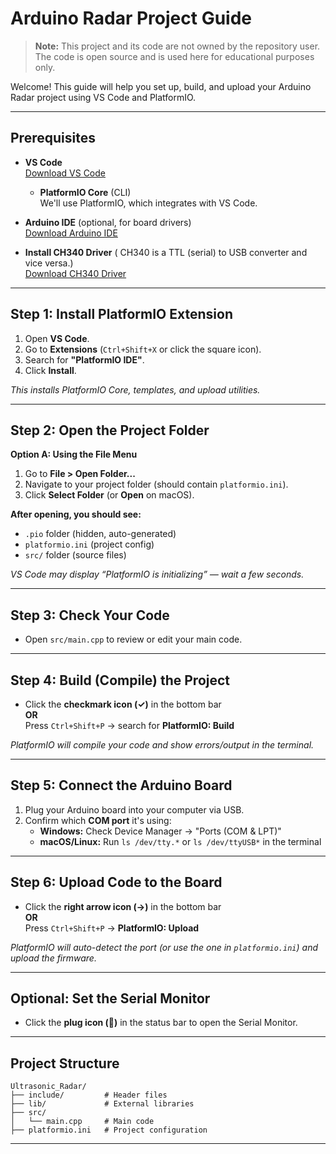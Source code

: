 # Arduino Radar Project Guide

> **Note:** This project and its code are not owned by the repository user. The code is open source and is used here for educational purposes only.

Welcome! This guide will help you set up, build, and upload your Arduino Radar project using VS Code and PlatformIO.

---

## Prerequisites

- **VS Code**  
  [Download VS Code](https://code.visualstudio.com/)

  - **PlatformIO Core** (CLI)  
    We'll use PlatformIO, which integrates with VS Code.

- **Arduino IDE** (optional, for board drivers)  
  [Download Arduino IDE](https://www.arduino.cc/en/software)

- **Install CH340 Driver** ( CH340 is a TTL (serial) to USB converter and vice versa.)  
  [Download CH340 Driver](https://cdn.sparkfun.com/assets/learn_tutorials/8/4/4/CH341SER_LINUX.ZIP)
---

## Step 1: Install PlatformIO Extension

1. Open **VS Code**.
2. Go to **Extensions** (`Ctrl+Shift+X` or click the square icon).
3. Search for **"PlatformIO IDE"**.
4. Click **Install**.

*This installs PlatformIO Core, templates, and upload utilities.*

---

## Step 2: Open the Project Folder

**Option A: Using the File Menu**
1. Go to **File > Open Folder...**
2. Navigate to your project folder (should contain `platformio.ini`).
3. Click **Select Folder** (or **Open** on macOS).

**After opening, you should see:**
- `.pio` folder (hidden, auto-generated)
- `platformio.ini` (project config)
- `src/` folder (source files)

*VS Code may display “PlatformIO is initializing” — wait a few seconds.*

---

## Step 3: Check Your Code

- Open `src/main.cpp` to review or edit your main code.

---

## Step 4: Build (Compile) the Project

- Click the **checkmark icon (✓)** in the bottom bar  
  **OR**  
  Press `Ctrl+Shift+P` → search for **PlatformIO: Build**

*PlatformIO will compile your code and show errors/output in the terminal.*

---

## Step 5: Connect the Arduino Board

1. Plug your Arduino board into your computer via USB.
2. Confirm which **COM port** it's using:
   - **Windows:** Check Device Manager → "Ports (COM & LPT)"
   - **macOS/Linux:** Run `ls /dev/tty.*` or `ls /dev/ttyUSB*` in the terminal

---

## Step 6: Upload Code to the Board

- Click the **right arrow icon (→)** in the bottom bar  
  **OR**  
  Press `Ctrl+Shift+P` → **PlatformIO: Upload**

*PlatformIO will auto-detect the port (or use the one in `platformio.ini`) and upload the firmware.*

---

## Optional: Set the Serial Monitor

- Click the **plug icon (🔌)** in the status bar to open the Serial Monitor.

---

## Project Structure

```
Ultrasonic_Radar/
├── include/         # Header files
├── lib/             # External libraries
├── src/
│   └── main.cpp     # Main code
├── platformio.ini   # Project configuration
```

---
